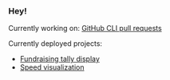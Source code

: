 ### Hey!

Currently working on: [GitHub CLI pull requests](https://github.com/cli/cli/pulls?q=is:pr+author:chemotaxis)

Currently deployed projects:

- [Fundraising tally display](https://faith-promise-cff8c.web.app/)
- [Speed visualization](https://chemotaxis.github.io/speed-viz/)
